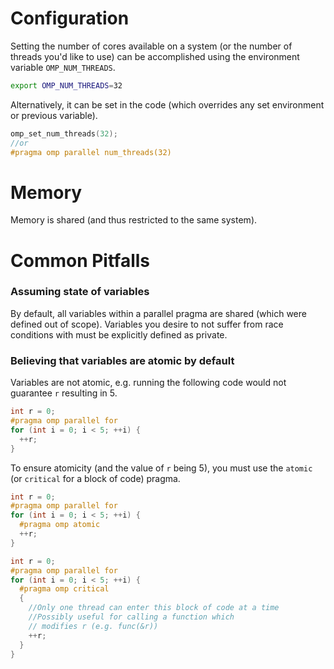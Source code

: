 # Configuration
Setting the number of cores available on a system (or the number of threads you'd like to use) can be accomplished using the environment variable `OMP_NUM_THREADS`.
```bash
export OMP_NUM_THREADS=32
```
Alternatively, it can be set in the code (which overrides any set environment or previous variable).
```c
omp_set_num_threads(32);
//or
#pragma omp parallel num_threads(32)
```

# Memory
Memory is shared (and thus restricted to the same system).

# Common Pitfalls
### Assuming state of variables
By default, all variables within a parallel pragma are shared (which were defined out of scope). Variables you desire to not suffer from race conditions with must be explicitly defined as private.
### Believing that variables are atomic by default
Variables are not atomic, e.g. running the following code would not guarantee `r` resulting in 5.
```c
int r = 0;
#pragma omp parallel for
for (int i = 0; i < 5; ++i) {
  ++r;
}
```
To ensure atomicity (and the value of `r` being 5), you must use the `atomic` (or `critical` for a block of code) pragma.
```c
int r = 0;
#pragma omp parallel for
for (int i = 0; i < 5; ++i) {
  #pragma omp atomic
  ++r;
}
```
```c
int r = 0;
#pragma omp parallel for
for (int i = 0; i < 5; ++i) {
  #pragma omp critical
  {
    //Only one thread can enter this block of code at a time
    //Possibly useful for calling a function which
    // modifies r (e.g. func(&r))
    ++r;
  }
}
```
